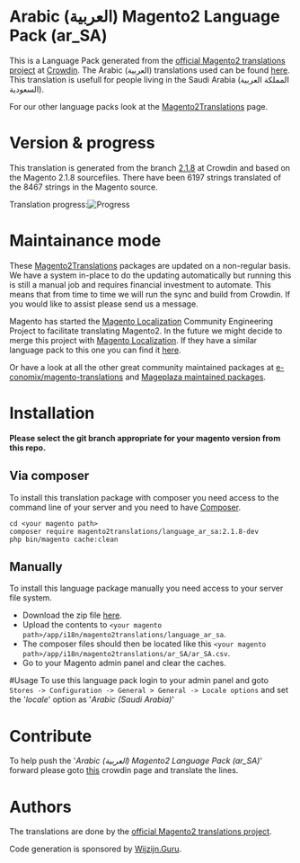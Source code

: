 # Arabic (العربية) Magento2 Language Pack (ar_SA)
This is a Language Pack generated from the [official Magento2 translations project](https://crowdin.com/project/magento-2) at [Crowdin](https://crowdin.com).
The Arabic (العربية) translations used can be found [here](https://crowdin.com/project/magento-2/ar).
This translation is usefull for people living in the Saudi Arabia (المملكة العربية السعودية).

For our other language packs look at the [Magento2Translations](http://magento2translations.github.io/) page.

# Version & progress
This translation is generated from the branch [2.1.8](https://crowdin.com/project/magento-2/ar#/2.1.8) at Crowdin and based on the Magento 2.1.8 sourcefiles.
There have been  6197 strings translated of the 8467 strings in the Magento source.

Translation progress:![Progress](http://progressed.io/bar/73)

# Maintainance mode
These [Magento2Translations](http://magento2translations.github.io/) packages are updated on a non-regular basis. We have a system in-place to do the updating automatically but running this is still a manual job and requires financial investment to automate.
This means that from time to time we will run the sync and build from Crowdin. If you would like to assist please send us a message.

Magento has started the [Magento Localization](https://github.com/magento-l10n) Community Engineering Project to facilitate translating Magento2.
In the future we might decide to merge this project with [Magento Localization](https://github.com/magento-l10n).
If they have a similar language pack to this one you can find it [here](https://github.com/magento-l10n/language-ar_SA).

Or have a look at all the other great community maintained packages at [e-conomix/magento-translations](https://github.com/e-conomix/magento-translations) and [Mageplaza maintained packages](https://github.com/mageplaza?q=language).

# Installation
**Please select the git branch appropriate for your magento version from this repo.**
## Via composer
To install this translation package with composer you need access to the command line of your server and you need to have [Composer](https://getcomposer.org).
```
cd <your magento path>
composer require magento2translations/language_ar_sa:2.1.8-dev
php bin/magento cache:clean
```
## Manually
To install this language package manually you need access to your server file system.
* Download the zip file [here](https://github.com/Magento2Translations/language_ar_sa/archive/2.1.8.zip).
* Upload the contents to `<your magento path>/app/i18n/magento2translations/language_ar_sa`.
* The composer files should then be located like this `<your magento path>/app/i18n/magento2translations/ar_SA/ar_SA.csv`.
* Go to your Magento admin panel and clear the caches.

#Usage
To use this language pack login to your admin panel and goto `Stores -> Configuration -> General > General -> Locale options` and set the '*locale*' option as '*Arabic (Saudi Arabia)*'

# Contribute
To help push the '*Arabic (العربية) Magento2 Language Pack (ar_SA)*' forward please goto [this](https://crowdin.com/project/magento-2/ar) crowdin page and translate the lines.

# Authors
The translations are done by the [official Magento2 translations project](https://crowdin.com/project/magento-2).

Code generation is sponsored by [Wijzijn.Guru](http://www.wijzijn.guru/).
